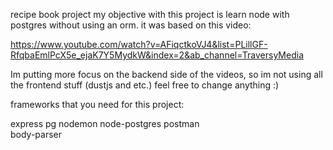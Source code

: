 recipe book project
my objective with this project is learn node with postgres without using an orm.
it was based on this video: 

https://www.youtube.com/watch?v=AFiqctkoVJ4&list=PLillGF-RfqbaEmlPcX5e_ejaK7Y5MydkW&index=2&ab_channel=TraversyMedia

Im putting more focus on the backend side of the videos, so im not using all the frontend stuff (dustjs and etc.)
feel free to change anything :)

frameworks that you need for this project:

express 
pg 
nodemon 
node-postgres
postman  
body-parser
